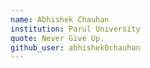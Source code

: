 ```yaml
---
name: Abhishek Chauhan
institution: Parul University
quote: Never Give Up.
github_user: abhishek0chauhan
---
```

